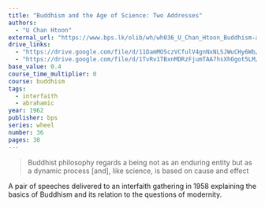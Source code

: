 ```yaml
---
title: "Buddhism and the Age of Science: Two Addresses"
authors:
  - "U Chan Htoon"
external_url: "https://www.bps.lk/olib/wh/wh036_U_Chan_Htoon_Buddhism-and-the-Age-of-Science.html"
drive_links:
  - "https://drive.google.com/file/d/11DamMO5czVCfulV4gnNxNLSJWuCHy6Wb/view?usp=drivesdk"
  - "https://drive.google.com/file/d/1TvRv1TBxnMDRzFjumTAA7hsXhOgot5LM/view?usp=drivesdk"
base_value: 0.4
course_time_multiplier: 0
course: buddhism
tags:
  - interfaith
  - abrahamic
year: 1962
publisher: bps
series: wheel
number: 36
pages: 38
---
```


> Buddhist philosophy regards a being not as an enduring entity but as a dynamic process
> [and], like science, is based on cause and effect

A pair of speeches delivered to an interfaith gathering in 1958 explaining the basics of Buddhism and its relation to the questions of modernity.
